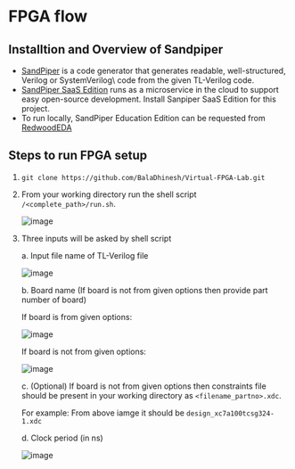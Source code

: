 # FPGA flow 

## Installtion and Overview of Sandpiper
* [SandPiper](https://www.redwoodeda.com/products) is a code generator that generates readable, well-structured, Verilog or SystemVerilog\  code from the given TL-Verilog code.
* [SandPiper SaaS Edition](https://pypi.org/project/sandpiper-saas/) runs as a microservice in the cloud to support easy open-source development. Install Sanpiper SaaS Edition for this project. 
* To run locally, SandPiper Education Edition can be requested from [RedwoodEDA](https://www.redwoodeda.com/products)

## Steps to run FPGA setup
1. `git clone https://github.com/BalaDhinesh/Virtual-FPGA-Lab.git`
2.  From your working directory run the shell script `/<complete_path>/run.sh`.

      ![image](https://user-images.githubusercontent.com/15063738/125673954-680bffd0-94a3-484a-ad28-e2611f74c44f.png)

  
3.  Three inputs will be asked by shell script

    a. Input file name of TL-Verilog file
 
       ![image](https://user-images.githubusercontent.com/15063738/125674121-a9217314-dfd8-4980-b068-73c670678938.png)

    b. Board name (If board is not from given options then provide part number of board)
    
      If board is from given options:
    
       ![image](https://user-images.githubusercontent.com/15063738/125674297-52e8536d-b2f0-4b13-842e-92e6050e5e00.png)
       
      If board is not from given options:
     
       ![image](https://user-images.githubusercontent.com/15063738/125675066-9f5e92cb-9067-4685-b66d-a6625bf4366a.png)

          
    c. (Optional) If board is not from given options then constraints file should be present in your working directory as `<filename_partno>.xdc`.

       For example: From above iamge it should be `design_xc7a100tcsg324-1.xdc`
    
    d. Clock period (in ns)
      
       ![image](https://user-images.githubusercontent.com/15063738/125674515-9b3ac294-176a-4c50-a4a8-aebd6cb974b2.png)


